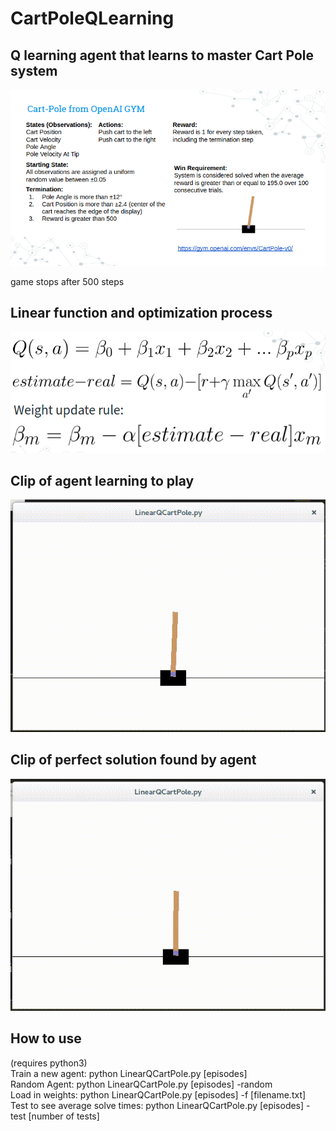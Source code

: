 # CartPoleQLearning

## Q learning agent that learns to master Cart Pole system

![alt text](game.png)

game stops after 500 steps
## Linear function and optimization process

![alt text](formula.png)

## Clip of agent learning to play

![alt text](Learning.gif)

## Clip of perfect solution found by agent

![alt text](PerfectSolution.gif)

## How to use
  (requires python3) <br>
  Train a new agent: python LinearQCartPole.py [episodes]  
  Random Agent: python LinearQCartPole.py [episodes] -random  
  Load in weights: python LinearQCartPole.py [episodes] -f [filename.txt]   
  Test to see average solve times: python LinearQCartPole.py [episodes] -test [number of tests]

	
